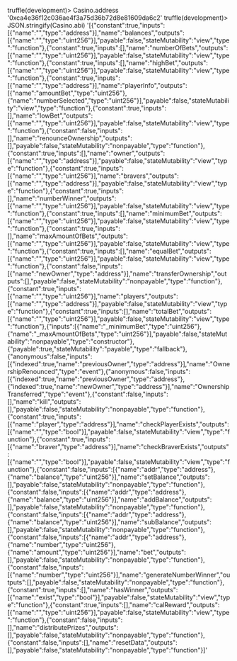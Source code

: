 truffle(development)> Casino.address
'0xca4e36f12c036ae4f3a75d36b72d8e81609da6c2'
truffle(development)> JSON.stringify(Casino.abi)
'[{"constant":true,"inputs":[{"name":"","type":"address"}],"name":"balances","outputs":[{"name":"","type":"uint256"}],"payable":false,"stateMutability":"view","type":"function"},{"constant":true,"inputs":[],"name":"numberOfBets","outputs":[{"name":"","type":"uint256"}],"payable":false,"stateMutability":"view","type":"function"},{"constant":true,"inputs":[],"name":"highBet","outputs":[{"name":"","type":"uint256"}],"payable":false,"stateMutability":"view","type":"function"},{"constant":true,"inputs":[{"name":"","type":"address"}],"name":"playerInfo","outputs":[{"name":"amountBet","type":"uint256"},{"name":"numberSelected","type":"uint256"}],"payable":false,"stateMutability":"view","type":"function"},{"constant":true,"inputs":[],"name":"lowBet","outputs":[{"name":"","type":"uint256"}],"payable":false,"stateMutability":"view","type":"function"},{"constant":false,"inputs":[],"name":"renounceOwnership","outputs":[],"payable":false,"stateMutability":"nonpayable","type":"function"},{"constant":true,"inputs":[],"name":"owner","outputs":[{"name":"","type":"address"}],"payable":false,"stateMutability":"view","type":"function"},{"constant":true,"inputs":[{"name":"","type":"uint256"}],"name":"bravers","outputs":[{"name":"","type":"address"}],"payable":false,"stateMutability":"view","type":"function"},{"constant":true,"inputs":[],"name":"numberWinner","outputs":[{"name":"","type":"uint256"}],"payable":false,"stateMutability":"view","type":"function"},{"constant":true,"inputs":[],"name":"minimumBet","outputs":[{"name":"","type":"uint256"}],"payable":false,"stateMutability":"view","type":"function"},{"constant":true,"inputs":[],"name":"maxAmountOfBets","outputs":[{"name":"","type":"uint256"}],"payable":false,"stateMutability":"view","type":"function"},{"constant":true,"inputs":[],"name":"equalBet","outputs":[{"name":"","type":"uint256"}],"payable":false,"stateMutability":"view","type":"function"},{"constant":false,"inputs":[{"name":"newOwner","type":"address"}],"name":"transferOwnership","outputs":[],"payable":false,"stateMutability":"nonpayable","type":"function"},{"constant":true,"inputs":[{"name":"","type":"uint256"}],"name":"players","outputs":[{"name":"","type":"address"}],"payable":false,"stateMutability":"view","type":"function"},{"constant":true,"inputs":[],"name":"totalBet","outputs":[{"name":"","type":"uint256"}],"payable":false,"stateMutability":"view","type":"function"},{"inputs":[{"name":"_minimumBet","type":"uint256"},{"name":"_maxAmountOfBets","type":"uint256"}],"payable":false,"stateMutability":"nonpayable","type":"constructor"},{"payable":true,"stateMutability":"payable","type":"fallback"},{"anonymous":false,"inputs":[{"indexed":true,"name":"previousOwner","type":"address"}],"name":"OwnershipRenounced","type":"event"},{"anonymous":false,"inputs":[{"indexed":true,"name":"previousOwner","type":"address"},{"indexed":true,"name":"newOwner","type":"address"}],"name":"OwnershipTransferred","type":"event"},{"constant":false,"inputs":[],"name":"kill","outputs":[],"payable":false,"stateMutability":"nonpayable","type":"function"},{"constant":true,"inputs":[{"name":"player","type":"address"}],"name":"checkPlayerExists","outputs":[{"name":"","type":"bool"}],"payable":false,"stateMutability":"view","type":"function"},{"constant":true,"inputs":[{"name":"braver","type":"address"}],"name":"checkBraverExists","outputs":[{"name":"","type":"bool"}],"payable":false,"stateMutability":"view","type":"function"},{"constant":false,"inputs":[{"name":"addr","type":"address"},{"name":"balance","type":"uint256"}],"name":"setBalance","outputs":[],"payable":false,"stateMutability":"nonpayable","type":"function"},{"constant":false,"inputs":[{"name":"addr","type":"address"},{"name":"balance","type":"uint256"}],"name":"addBalance","outputs":[],"payable":false,"stateMutability":"nonpayable","type":"function"},{"constant":false,"inputs":[{"name":"addr","type":"address"},{"name":"balance","type":"uint256"}],"name":"subBalance","outputs":[],"payable":false,"stateMutability":"nonpayable","type":"function"},{"constant":false,"inputs":[{"name":"addr","type":"address"},{"name":"number","type":"uint256"},{"name":"amount","type":"uint256"}],"name":"bet","outputs":[],"payable":false,"stateMutability":"nonpayable","type":"function"},{"constant":false,"inputs":[{"name":"number","type":"uint256"}],"name":"generateNumberWinner","outputs":[],"payable":false,"stateMutability":"nonpayable","type":"function"},{"constant":true,"inputs":[],"name":"hasWinner","outputs":[{"name":"exist","type":"bool"}],"payable":false,"stateMutability":"view","type":"function"},{"constant":true,"inputs":[],"name":"calReward","outputs":[{"name":"","type":"uint256"}],"payable":false,"stateMutability":"view","type":"function"},{"constant":false,"inputs":[],"name":"distributePrizes","outputs":[],"payable":false,"stateMutability":"nonpayable","type":"function"},{"constant":false,"inputs":[],"name":"resetData","outputs":[],"payable":false,"stateMutability":"nonpayable","type":"function"}]'
